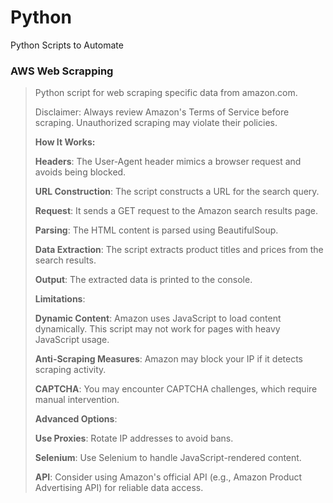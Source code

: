 # Python
Python Scripts to Automate

### AWS Web Scrapping

> Python script for web scraping specific data from amazon.com.
> 
> Disclaimer: Always review Amazon's Terms of Service before scraping. Unauthorized scraping may violate their policies.
>
> **How It Works:**
>
> **Headers**: The User-Agent header mimics a browser request and avoids being blocked.
>
> **URL Construction**: The script constructs a URL for the search query.
>
> **Request**: It sends a GET request to the Amazon search results page.
>
> **Parsing**: The HTML content is parsed using BeautifulSoup.
>
> **Data Extraction**: The script extracts product titles and prices from the search results.
>
> **Output**: The extracted data is printed to the console.
>
> **Limitations**:
>
> **Dynamic Content**: Amazon uses JavaScript to load content dynamically. This script may not work for pages with heavy JavaScript usage.
>
> **Anti-Scraping Measures**: Amazon may block your IP if it detects scraping activity.
>
> **CAPTCHA**: You may encounter CAPTCHA challenges, which require manual intervention.
>
> **Advanced Options**:
>
> **Use Proxies**: Rotate IP addresses to avoid bans.
>
> **Selenium**: Use Selenium to handle JavaScript-rendered content.
>
> **API**: Consider using Amazon's official API (e.g., Amazon Product Advertising API) for reliable data access.
